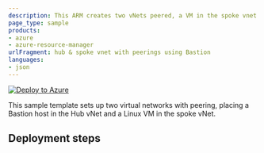 ```yaml
---
description: This ARM creates two vNets peered, a VM in the spoke vnet and a bastion in the hub vnet
page_type: sample
products:
- azure
- azure-resource-manager
urlFragment: hub & spoke vnet with peerings using Bastion
languages:
- json
---
```


[![Deploy to Azure](https://aka.ms/deploytoazurebutton)](https://portal.azure.com/#create/Microsoft.Template/uri/https%3A%2F%2Fraw.githubusercontent.com%2FLexkb%2FARMTest%2Fmain%2FNetLabBastion)

This sample template sets up two virtual networks with peering, placing a Bastion host in the Hub vNet and a Linux VM in the spoke vNet.



## Deployment steps


